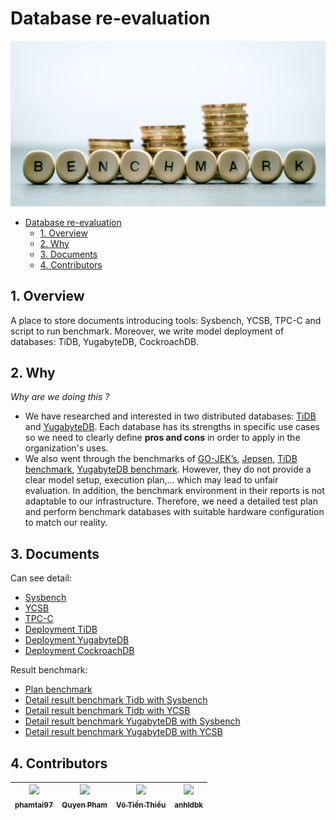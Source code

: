 # Database re-evaluation

<div align="center">
    <img src="./images/benchmark.jpg">
</div>

- [Database re-evaluation](#database-re-evaluation)
  - [1. Overview](#1-overview)
  - [2. Why](#2-why)
  - [3. Documents](#3-documents)
  - [4. Contributors](#4-contributors)

## 1. Overview
A place to store documents introducing tools: Sysbench, YCSB, TPC-C and script to run benchmark. Moreover, we write model deployment of databases: TiDB, YugabyteDB, CockroachDB.

## 2. Why
*Why are we doing this ?*
- We have researched and interested in two distributed databases: [TiDB](https://github.com/pingcap/tidb) and [YugabyteDB](https://www.yugabyte.com/). Each database has its strengths in specific use cases so we need to clearly define  **pros and cons** in order to apply in the organization's uses. 
- We also went through the benchmarks of [GO-JEK’s](https://blog.yugabyte.com/go-jeks-performance-benchmarking-of-cockroachdb-tidb-yugabyte-db-on-kubernetes/), [Jepsen](https://blog.yugabyte.com/announcing-yugabyte-db-2-0-ga-jepsen-tested-high-performance-distributed-sql/), [TiDB benchmark](https://pingcap.com/blog/building-running-and-benchmarking-tikv-and-tidb#benchmarking), [YugabyteDB benchmark](https://blog.yugabyte.com/category/performance-benchmarks/). However, they do not provide a clear model setup, execution plan,... which may lead to unfair evaluation. In addition, the benchmark environment in their reports is not adaptable to our infrastructure. Therefore, we need a detailed test plan and perform benchmark databases with suitable hardware configuration to match our reality.

## 3. Documents

Can see detail:
- [Sysbench](./sysbench/README.md)
- [YCSB](./ycsb/README.md)
- [TPC-C](./tpc-c/README.md)
- [Deployment TiDB](./deployment/TiDB.md)
- [Deployment YugabyteDB](./deployment/YugabyteDB.md)
- [Deployment CockroachDB](./deployment/CockroachDB.md)

Result benchmark:
  - [Plan benchmark](./docs/plan-test.md)
  - [Detail result benchmark Tidb with Sysbench](./docs/result-benchmark/sysbench-tidb.md)
  - [Detail result benchmark Tidb with YCSB](./docs/result-benchmark/ycsb-tidb.md)
  - [Detail result benchmark YugabyteDB with Sysbench](./docs/result-benchmark/sysbench-yuga.md)
  - [Detail result benchmark YugabyteDB with YCSB](./docs/result-benchmark/ycsb-yuga.md)

## 4. Contributors

| [<img src="https://avatars1.githubusercontent.com/u/38773351?s=460&v=4" width="100px;"/><br /><sub><b>phamtai97</b></sub>](https://github.com/phamtai97) | [<img src="https://avatars0.githubusercontent.com/u/27961917?s=400&u=976e473f167949563cdf10b1706e08ca259cc552&v=4" width="100px;"/><br /><sub><b>Quyen Pham</b></sub>](https://github.com/ptq204) | [<img src="https://avatars3.githubusercontent.com/u/13825568?s=400&u=5e922e1f04d9d3d5674943014c3fe3ec95c330f7&v=4" width="100px;"/><br /><sub><b>Võ Tiến Thiều</b></sub>](https://github.com/VoxT) | [<img src="https://avatars1.githubusercontent.com/u/3270746?s=460&v=4" width="100px;"/><br /><sub><b>anhldbk</b></sub>](https://github.com/anhldbk) |
| :---------------------------------------------------------------------------------------------------------------------------------------------------: | :---------------------------------------------------------------------------------------------------------------------------------------------------------: | :--------------------------------------------------------------------------------------------------------------------------------------------------: | :-----------------------------------------------------------------------------------------------------------------------------------------------------------------: |
